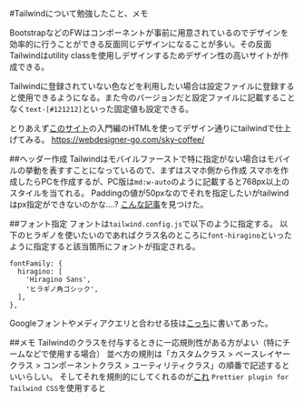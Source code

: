 #Tailwindについて勉強したこと、メモ

BootstrapなどのFWはコンポーネントが事前に用意されているのでデザインを効率的に行うことができる反面同じデザインになることが多い。その反面Tailwindはutility classを使用しデザインするためデザイン性の高いサイトが作成できる。

Tailwindに登録されていない色などを利用したい場合は設定ファイルに登録すると使用できるようになる。また今のバージョンだと設定ファイルに記載することなく```text-[#121212]```といった固定値も設定できる。


とりあえず[このサイト](https://webdesigner-go.com/coding-practice/easy/)の入門編のHTMLを使ってデザイン通りにtailwindで仕上げてみる。
https://webdesigner-go.com/sky-coffee/


##ヘッダー作成
Tailwindはモバイルファーストで特に指定がない場合はモバイルの挙動を表すすことになっているので、まずはスマホ側から作成
スマホを作成したらPCを作成するが、PC版は```md:w-auto```のように記載すると768px以上のスタイルを当てれる。
Paddingの値が50pxなのでそれを指定したいがtailwindはpx指定ができないのかな....?
[こんな記事](https://zenn.dev/akakuro/articles/edf427e9f629ef)を見つけた。

##フォント指定
フォントは```tailwind.config.js```で以下のように指定する。
以下のヒラギノを使いたいのであればクラス名のところに```font-hiragino```といったように指定すると該当箇所にフォントが指定される。
```
fontFamily: {
  hiragino: [
    'Hiragino Sans',
    'ヒラギノ角ゴシック',
  ],
},
```
Googleフォントやメディアクエリと合わせる技は[こっち](https://mai.kosodante.com/tailwindcss-fontfamily/)に書いてあった。

##メモ
Tailwindのクラスを付与するときに一応規則性がある方がよい（特にチームなどで使用する場合）
並べ方の規則は「カスタムクラス > ベースレイヤークラス > コンポーネントクラス > ユーティリティクラス」の順番で記述するといいらしい。
そしてそれを規則的にしてくれるのが[これ](https://tailwindcss.com/blog/automatic-class-sorting-with-prettier)
```Prettier plugin for Tailwind CSS```を使用すると